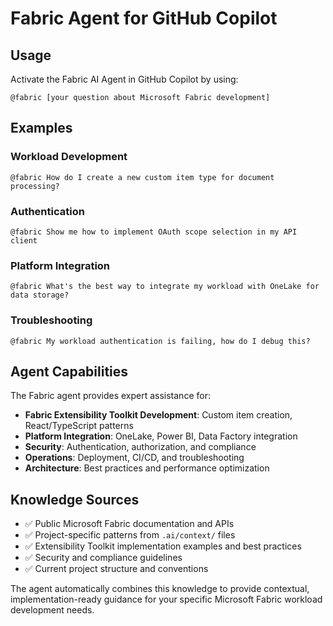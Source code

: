 # Fabric Agent for GitHub Copilot

## Usage

Activate the Fabric AI Agent in GitHub Copilot by using:

```
@fabric [your question about Microsoft Fabric development]
```

## Examples

### Workload Development
```
@fabric How do I create a new custom item type for document processing?
```

### Authentication
```
@fabric Show me how to implement OAuth scope selection in my API client
```

### Platform Integration
```
@fabric What's the best way to integrate my workload with OneLake for data storage?
```

### Troubleshooting
```
@fabric My workload authentication is failing, how do I debug this?
```

## Agent Capabilities

The Fabric agent provides expert assistance for:

- **Fabric Extensibility Toolkit Development**: Custom item creation, React/TypeScript patterns
- **Platform Integration**: OneLake, Power BI, Data Factory integration
- **Security**: Authentication, authorization, and compliance
- **Operations**: Deployment, CI/CD, and troubleshooting
- **Architecture**: Best practices and performance optimization

## Knowledge Sources

- ✅ Public Microsoft Fabric documentation and APIs
- ✅ Project-specific patterns from `.ai/context/` files
- ✅ Extensibility Toolkit implementation examples and best practices
- ✅ Security and compliance guidelines
- ✅ Current project structure and conventions

The agent automatically combines this knowledge to provide contextual, implementation-ready guidance for your specific Microsoft Fabric workload development needs.
